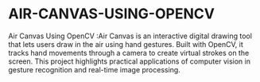 # AIR-CANVAS-USING-OPENCV
Air Canvas Using OpenCV :Air Canvas is an interactive digital drawing tool that lets users draw in the air using hand gestures. Built with OpenCV, it tracks hand movements through a camera to create virtual strokes on the screen. This project highlights practical applications of computer vision in gesture recognition and real-time image processing.

